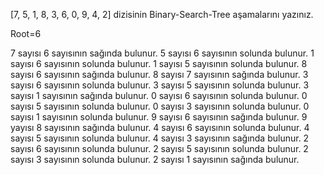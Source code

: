 [7, 5, 1, 8, 3, 6, 0, 9, 4, 2] dizisinin Binary-Search-Tree aşamalarını yazınız.

Root=6

7 sayısı 6 sayısının sağında bulunur.
5 sayısı 6 sayısının solunda bulunur.
1 sayısı 6 sayısının solunda bulunur.
1 sayısı 5 sayısının solunda bulunur.
8 sayısı 6 sayısının sağında bulunur.
8 sayısı 7 sayısının sağında bulunur.
3 sayısı 6 sayısının solunda bulunur.
3 sayısı 5 sayısının solunda bulunur.
3 sayısı 1 sayısının sağında bulunur.
0 sayısı 6 sayısının solunda bulunur.
0 sayısı 5 sayısının solunda bulunur.
0 sayısı 3 sayısının solunda bulunur.
0 sayısı 1 sayısının solunda bulunur.
9 sayısı 6 sayısının sağında bulunur.
9 yayısı 8 sayısının sağında bulunur.
4 sayısı 6 sayısının solunda bulunur.
4 sayısı 5 sayısının solunda bulunur.
4 sayısı 3 sayısının sağında bulunur.
2 sayısı 6 sayısının solunda bulunur.
2 sayısı 5 sayısının solunda bulunur.
2 sayısı 3 sayısının solunda bulunur.
2 sayısı 1 sayısının sağında bulunur.
